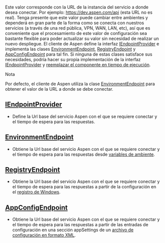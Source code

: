 Este valor corresponde con la URL de la instancia del servicio a donde desea conectar. Por ejemplo: https://dev.aspen.com/api (esta URL no es real). Tenga presente que este valor puede cambiar entre ambientes y dependerá en gran parte de la forma como se conecta con nuestros servicios (a través de una red pública, VPN, WAN, LAN, etc), así que es conveniente que el procesamiento de este valor de configuración sea bastante flexible para poder actualizar su valor sin necesidad de realizar un nuevo despliegue. El cliente de Aspen define la interfaz [IEndpointProvider](IEndpointProvider.md) e implementa las clases [EnvironmentEndpoint](EnvironmentEndpoint.md),  [RegistryEndpoint](RegistryEndpoint.md) y [AppConfigEndpoint](AppConfigEndpoint.md) para tal fin. Si ninguna de estas clases satisface sus necesidades, podría hacer su propia implementación de la interfaz [IEndpointProvider](IEndpointProvider.md) y [reemplazar el componente en tiempo de ejecución](ServiceLocator.md).

<div class="admonition info">
   <p class="first admonition-title">Nota</p>
   <p class="last">Por defecto, el cliente de Aspen utiliza la clase <a href="../EnvironmentEndpoint">EnvironmentEndpoint</a> para obtener el valor de la URL a donde se debe conectar.</p>
</div>

## [IEndpointProvider](IEndpointProvider.md)
 
 - Define la Url base del servicio Aspen con el que se requiere conectar y el tiempo de espera para las respuestas.

## [EnvironmentEndpoint](EnvironmentEndpoint.md)

- Obtiene la Url base del servicio Aspen con el que se requiere conectar y el tiempo de espera para las respuestas desde [variables de ambiente](https://docs.microsoft.com/en-us/dotnet/api/system.environment).

## [RegistryEndpoint](RegistryEndpoint.md)

- Obtiene la Url base del servicio Aspen con el que se requiere conectar y el tiempo de espera para las respuestas a partir de la configuración en el [registro de Windows](https://docs.microsoft.com/en-us/dotnet/api/microsoft.win32.registry).

## [AppConfigEndpoint](AppConfigEndpoint.md)

- Obtiene la Url base del servicio Aspen con el que se requiere conectar y el tiempo de espera para las respuestas a partir de las entradas de configuración en una sección appSettings de un [archivo de configuración en formato XML](https://docs.microsoft.com/en-us/dotnet/framework/configure-apps/index).
